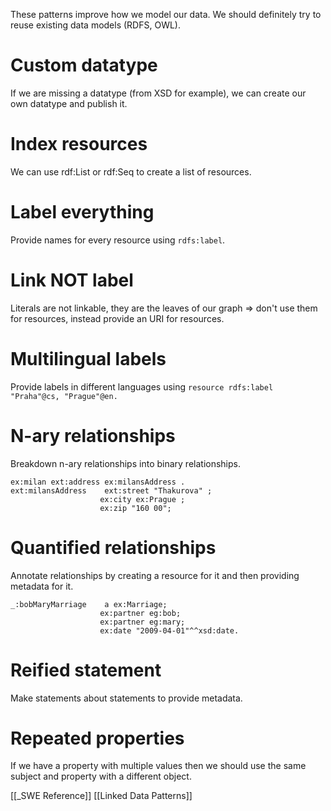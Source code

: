 These patterns improve how we model our data.
We should definitely try to reuse existing data models (RDFS, OWL).
# Custom datatype
If we are missing a datatype (from XSD for example), we can create our own datatype and publish it.

# Index resources
We can use rdf:List or rdf:Seq to create a list of resources.

# Label everything
Provide names for every resource using `rdfs:label`.

# Link NOT label
Literals are not linkable, they are the leaves of our graph => don't use them for resources, instead provide an URI for resources.

# Multilingual labels
Provide labels in different languages using `resource rdfs:label "Praha"@cs, "Prague"@en.`

# N-ary relationships
Breakdown n-ary relationships into binary relationships.

```turtle
ex:milan ext:address ex:milansAddress .
ext:milansAddress    ext:street "Thakurova" ;
					ex:city ex:Prague ;
					ex:zip "160 00";
```

# Quantified relationships
Annotate relationships by creating a resource for it and then providing metadata for it.

```turtle
_:bobMaryMarriage    a ex:Marriage;
					ex:partner eg:bob;
					ex:partner eg:mary;
					ex:date "2009-04-01"^^xsd:date.
```

# Reified statement
Make statements about statements to provide metadata.

# Repeated properties
If we have a property with multiple values then we should use the same subject and property with a different object.

[[_SWE Reference]]
[[Linked Data Patterns]]